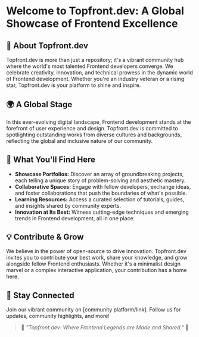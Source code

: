 # Welcome to Topfront.dev: A Global Showcase of Frontend Excellence

## 🌟 About Topfront.dev
Topfront.dev is more than just a repository; it's a vibrant community hub where the world's most talented Frontend developers converge. We celebrate creativity, innovation, and technical prowess in the dynamic world of Frontend development. Whether you're an industry veteran or a rising star, Topfront.dev is your platform to shine and inspire.

## 🌍 A Global Stage
In this ever-evolving digital landscape, Frontend development stands at the forefront of user experience and design. Topfront.dev is committed to spotlighting outstanding works from diverse cultures and backgrounds, reflecting the global and inclusive nature of our community.

## 🚀 What You'll Find Here
- **Showcase Portfolios:** Discover an array of groundbreaking projects, each telling a unique story of problem-solving and aesthetic mastery.
- **Collaborative Spaces:** Engage with fellow developers, exchange ideas, and foster collaborations that push the boundaries of what's possible.
- **Learning Resources:** Access a curated selection of tutorials, guides, and insights shared by community experts.
- **Innovation at Its Best:** Witness cutting-edge techniques and emerging trends in Frontend development, all in one place.

## 💡 Contribute & Grow
We believe in the power of open-source to drive innovation. Topfront.dev invites you to contribute your best work, share your knowledge, and grow alongside fellow Frontend enthusiasts. Whether it's a minimalist design marvel or a complex interactive application, your contribution has a home here.

## 🔗 Stay Connected
Join our vibrant community on [community platform/link]. Follow us for updates, community highlights, and more!

> 🌟 _"Topfront.dev: Where Frontend Legends are Made and Shared."_ 🌟
